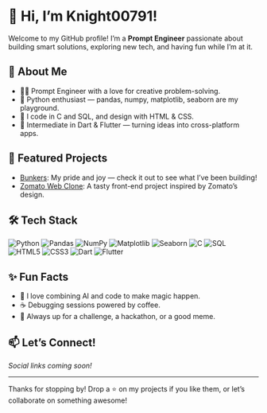 # 👋 Hi, I’m Knight00791!

Welcome to my GitHub profile! I’m a **Prompt Engineer** passionate about building smart solutions, exploring new tech, and having fun while I’m at it.

## 🚀 About Me

- 🧑‍💻 Prompt Engineer with a love for creative problem-solving.
- 🐍 Python enthusiast — pandas, numpy, matplotlib, seaborn are my playground.
- 💾 I code in C and SQL, and design with HTML & CSS.
- 🎯 Intermediate in Dart & Flutter — turning ideas into cross-platform apps.

## 🌟 Featured Projects

- [Bunkers](https://github.com/Knight00791/bunkers): My pride and joy — check it out to see what I’ve been building!
- [Zomato Web Clone](https://github.com/Knight00791/zomato-web-clone): A tasty front-end project inspired by Zomato’s design.

## 🛠️ Tech Stack

![Python](https://img.shields.io/badge/-Python-3776AB?logo=python&logoColor=white)
![Pandas](https://img.shields.io/badge/-Pandas-150458?logo=pandas)
![NumPy](https://img.shields.io/badge/-NumPy-013243?logo=numpy)
![Matplotlib](https://img.shields.io/badge/-Matplotlib-11557c)
![Seaborn](https://img.shields.io/badge/-Seaborn-4B8BBE)
![C](https://img.shields.io/badge/-C-00599C?logo=c)
![SQL](https://img.shields.io/badge/-SQL-4479A1?logo=postgresql&logoColor=white)
![HTML5](https://img.shields.io/badge/-HTML5-E34F26?logo=html5&logoColor=white)
![CSS3](https://img.shields.io/badge/-CSS3-1572B6?logo=css3)
![Dart](https://img.shields.io/badge/-Dart-0175C2?logo=dart)
![Flutter](https://img.shields.io/badge/-Flutter-02569B?logo=flutter)

## ✨ Fun Facts

- 🤖 I love combining AI and code to make magic happen.
- ☕ Debugging sessions powered by coffee.
- 🎲 Always up for a challenge, a hackathon, or a good meme.

## 📫 Let’s Connect!

*Social links coming soon!*

---

Thanks for stopping by! Drop a ⭐ on my projects if you like them, or let’s collaborate on something awesome!

